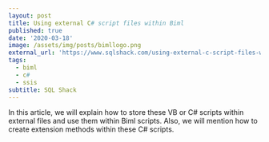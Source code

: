 ```yaml
---
layout: post
title: Using external C# script files within Biml
published: true
date: '2020-03-18'
image: /assets/img/posts/bimllogo.png
external_url: 'https://www.sqlshack.com/using-external-c-script-files-within-biml/'
tags:
  - biml
  - c#
  - ssis
subtitle: SQL Shack
---
```

In this article, we will explain how to store these VB or C# scripts within external files and use them within Biml scripts. Also, we will mention how to create extension methods within these C# scripts.
